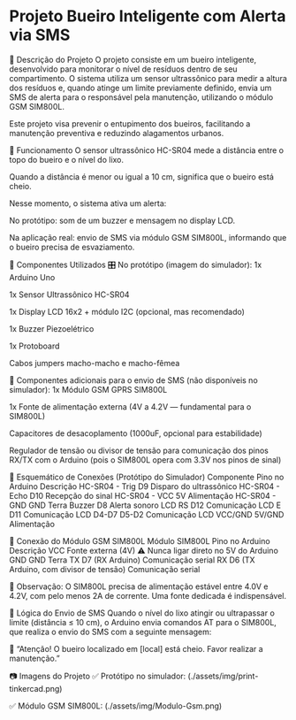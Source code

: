 # Projeto Bueiro Inteligente com Alerta via SMS


🚀 Descrição do Projeto
O projeto consiste em um bueiro inteligente, desenvolvido para monitorar o nível de resíduos dentro de seu compartimento. O sistema utiliza um sensor ultrassônico para medir a altura dos resíduos e, quando atinge um limite previamente definido, envia um SMS de alerta para o responsável pela manutenção, utilizando o módulo GSM SIM800L.

Este projeto visa prevenir o entupimento dos bueiros, facilitando a manutenção preventiva e reduzindo alagamentos urbanos.

🧠 Funcionamento
O sensor ultrassônico HC-SR04 mede a distância entre o topo do bueiro e o nível do lixo.

Quando a distância é menor ou igual a 10 cm, significa que o bueiro está cheio.

Nesse momento, o sistema ativa um alerta:

No protótipo: som de um buzzer e mensagem no display LCD.

Na aplicação real: envio de SMS via módulo GSM SIM800L, informando que o bueiro precisa de esvaziamento.

🔧 Componentes Utilizados
🎛️ No protótipo (imagem do simulador):
1x Arduino Uno

1x Sensor Ultrassônico HC-SR04

1x Display LCD 16x2 + módulo I2C (opcional, mas recomendado)

1x Buzzer Piezoelétrico

1x Protoboard

Cabos jumpers macho-macho e macho-fêmea

🔗 Componentes adicionais para o envio de SMS (não disponíveis no simulador):
1x Módulo GSM GPRS SIM800L

1x Fonte de alimentação externa (4V a 4.2V — fundamental para o SIM800L)

Capacitores de desacoplamento (1000uF, opcional para estabilidade)

Regulador de tensão ou divisor de tensão para comunicação dos pinos RX/TX com o Arduino (pois o SIM800L opera com 3.3V nos pinos de sinal)

🔌 Esquemático de Conexões (Protótipo do Simulador)
Componente	Pino no Arduino	Descrição
HC-SR04 - Trig	D9	Disparo do ultrassônico
HC-SR04 - Echo	D10	Recepção do sinal
HC-SR04 - VCC	5V	Alimentação
HC-SR04 - GND	GND	Terra
Buzzer	D8	Alerta sonoro
LCD RS	D12	Comunicação
LCD E	D11	Comunicação
LCD D4-D7	D5-D2	Comunicação
LCD VCC/GND	5V/GND	Alimentação

📡 Conexão do Módulo GSM SIM800L
Módulo SIM800L	Pino no Arduino	Descrição
VCC	Fonte externa (4V)	⚠️ Nunca ligar direto no 5V do Arduino
GND	GND	Terra
TX	D7 (RX Arduino)	Comunicação serial
RX	D6 (TX Arduino, com divisor de tensão)	Comunicação serial

🔋 Observação: O SIM800L precisa de alimentação estável entre 4.0V e 4.2V, com pelo menos 2A de corrente. Uma fonte dedicada é indispensável.

📨 Lógica do Envio de SMS
Quando o nível do lixo atingir ou ultrapassar o limite (distância ≤ 10 cm), o Arduino envia comandos AT para o SIM800L, que realiza o envio do SMS com a seguinte mensagem:

📲 “Atenção! O bueiro localizado em [local] está cheio. Favor realizar a manutenção.”

📷 Imagens do Projeto
✅ Protótipo no simulador:
(./assets/img/print-tinkercad.png)

✅ Módulo GSM SIM800L:
(./assets/img/Modulo-Gsm.png)

